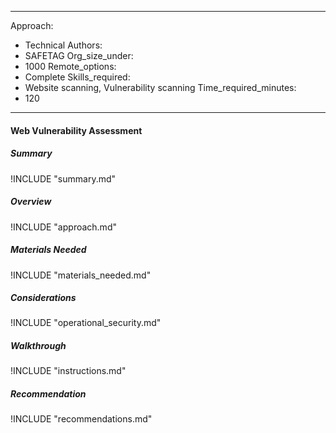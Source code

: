 
---
Approach:
- Technical
Authors:
- SAFETAG
Org_size_under:
- 1000
Remote_options:
- Complete
Skills_required:
- Website scanning, Vulnerability scanning
Time_required_minutes:
- 120

---

#### Web Vulnerability Assessment

##### Summary
!INCLUDE "summary.md"

##### Overview
!INCLUDE "approach.md"

##### Materials Needed
!INCLUDE "materials_needed.md"

##### Considerations
!INCLUDE "operational_security.md"

##### Walkthrough
!INCLUDE "instructions.md"

##### Recommendation
!INCLUDE "recommendations.md"
